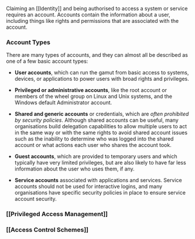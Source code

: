 
Claiming an [[Identity]] and being authorised to access a system or service requires an account. Accounts contain the information about a user, including things like rights and permissions that are associated with the account.

### Account Types

There are many types of accounts, and they can almost all be described as one of a few basic account types:

- **User accounts**, which can run the gamut from basic access to systems, devices, or applications to power users with broad rights and privileges.
  
- **Privileged or administrative accounts**, like the root account or members of the wheel group on Linux and Unix systems, and the Windows default Administrator account.
  
- **Shared and generic accounts** or credentials, which are *often prohibited by security policies*. Although shared accounts can be useful, many organisations build delegation capabilities to allow multiple users to act in the same way or with the same rights to avoid shared account issues such as the inability to determine who was logged into the shared account or what actions each user who shares the account took. 
  
- **Guest accounts**, which are provided to temporary users and which typically have very limited privileges, but are also likely to have far less information about the user who uses them, if any. 
  
- **Service accounts** associated with applications and services. Service accounts should not be used for interactive logins, and many organisations have specific security policies in place to ensure service account security.

### [[Privileged Access Management]]

### [[Access Control Schemes]]